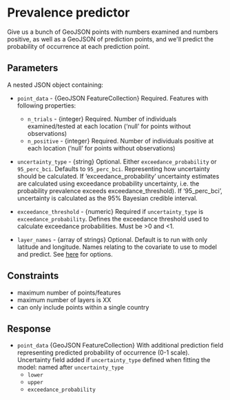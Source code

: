 # Prevalence predictor

Give us a bunch of GeoJSON points with numbers examined and numbers positive, as well as a GeoJSON of prediction points, and we'll predict the probability of occurrence at each prediction point.

## Parameters

A nested JSON object containing:
- `point_data` - {GeoJSON FeatureCollection} Required. Features with following properties:
  - `n_trials` - {integer} Required. Number of individuals examined/tested at each location (‘null’ for points without observations)
  - `n_positive` - {integer} Required. Number of individuals positive at each location (‘null’ for points without observations)
  
- `uncertainty_type` - {string} Optional. Either `exceedance_probability` or `95_perc_bci`. Defaults to `95_perc_bci`. Representing how uncertainty should be calculated. If  ‘exceedance_probability’ uncertainty estimates are calculated using exceedance probability uncertainty, i.e. the probability prevalence exceeds exceedance_threshold). If ‘95_perc_bci’, uncertainty is calculated as the 95% Bayesian credible interval. 
- `exceedance_threshold` - {numeric} Required if `uncertainty_type` is `exceedance_probability`. Defines the exceedance threshold used to calculate exceedance probabilities. Must be >0 and <1. 

- `layer_names` - {array of strings} Optional. Default is to run with only latitude and longitude. Names relating to the covariate to use to model and predict. See [here](https://github.com/disarm-platform/fn-covariate-extractor/blob/master/SPECS.md) for options.


## Constraints

- maximum number of points/features
- maximum number of layers is XX
- can only include points within a single country

## Response

- `point_data` {GeoJSON FeatureCollection} With additional prediction field representing predicted probability of occurrence (0-1 scale). Uncertainty field added if `uncertainty_type` defined when fitting the model: named after `uncertainty_type`  
    - `lower`
    - `upper`
    - `exceedance_probability`
